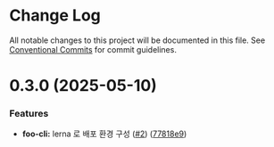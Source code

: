 # Change Log

All notable changes to this project will be documented in this file.
See [Conventional Commits](https://conventionalcommits.org) for commit guidelines.

# 0.3.0 (2025-05-10)


### Features

* **foo-cli:** lerna 로 배포 환경 구성 ([#2](https://github.com/CreatiCoding/assets-release-kit/issues/2)) ([77818e9](https://github.com/CreatiCoding/assets-release-kit/commit/77818e9d8e45bd988d677d7c5577710abbaafb1a))
